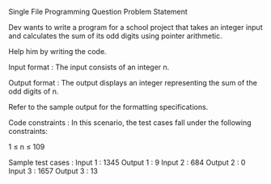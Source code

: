 Single File Programming Question
Problem Statement



Dev wants to write a program for a school project that takes an integer input and calculates the sum of its odd digits using pointer arithmetic. 



﻿Help him by writing the code.

Input format :
The input consists of an integer n.

Output format :
The output displays an integer representing the sum of the odd digits of n.



Refer to the sample output for the formatting specifications.

Code constraints :
In this scenario, the test cases fall under the following constraints:

1 ≤ n ≤ 109

Sample test cases :
Input 1 :
1345
Output 1 :
9
Input 2 :
684
Output 2 :
0
Input 3 :
1657
Output 3 :
13